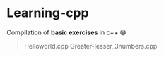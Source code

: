 # Learning-cpp
Compilation of **basic exercises** in c++ 😁
>Helloworld.cpp
>Greater-lesser_3numbers.cpp
